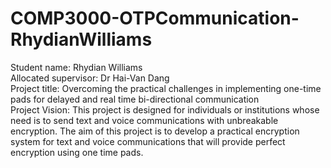 # COMP3000-OTPCommunication-RhydianWilliams
Student name: Rhydian Williams <br>
Allocated supervisor: Dr Hai-Van Dang <br>
Project title: Overcoming the practical challenges in implementing one-time pads for delayed and real time bi-directional communication <br>
Project Vision: This project is designed for individuals or institutions whose need is to send text and voice communications with unbreakable encryption. The aim of this project is to develop a practical encryption system for text and voice communications that will provide perfect encryption using one time pads. <br>

